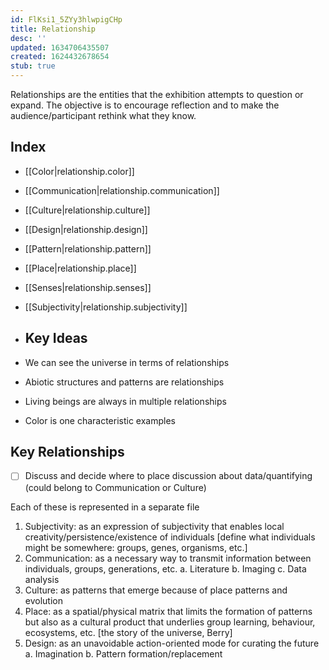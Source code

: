 ```yaml
---
id: FlKsi1_5ZYy3hlwpigCHp
title: Relationship
desc: ''
updated: 1634706435507
created: 1624432678654
stub: true
---
```




Relationships are the entities that the exhibition attempts to question or expand. The objective is to encourage reflection and to make the audience/participant rethink what they know.

## Index
- [[Color|relationship.color]]
- [[Communication|relationship.communication]]
- [[Culture|relationship.culture]]
- [[Design|relationship.design]]
- [[Pattern|relationship.pattern]]
- [[Place|relationship.place]]
- [[Senses|relationship.senses]]
- [[Subjectivity|relationship.subjectivity]]
- ## Key Ideas

- We can see the universe in terms of relationships
- Abiotic structures and patterns are relationships
- Living beings are always in multiple relationships
- Color is one characteristic examples

## Key Relationships

- [ ] Discuss and decide where to place discussion about data/quantifying (could belong to Communication or Culture)

Each of these is represented in a separate file

1. Subjectivity: as an expression of subjectivity that enables local creativity/persistence/existence of individuals [define what individuals might be somewhere: groups, genes, organisms, etc.]
2. Communication: as a necessary way to transmit information between individuals, groups, generations, etc.
    a. Literature
    b. Imaging
    c. Data analysis
3. Culture: as patterns that emerge because of place patterns and evolution
4. Place: as a spatial/physical matrix that limits the formation of patterns but also as a cultural product that underlies group learning, behaviour, ecosystems, etc. [the story of the universe, Berry]
5. Design: as an unavoidable action-oriented mode for curating the future
    a. Imagination
    b. Pattern formation/replacement
